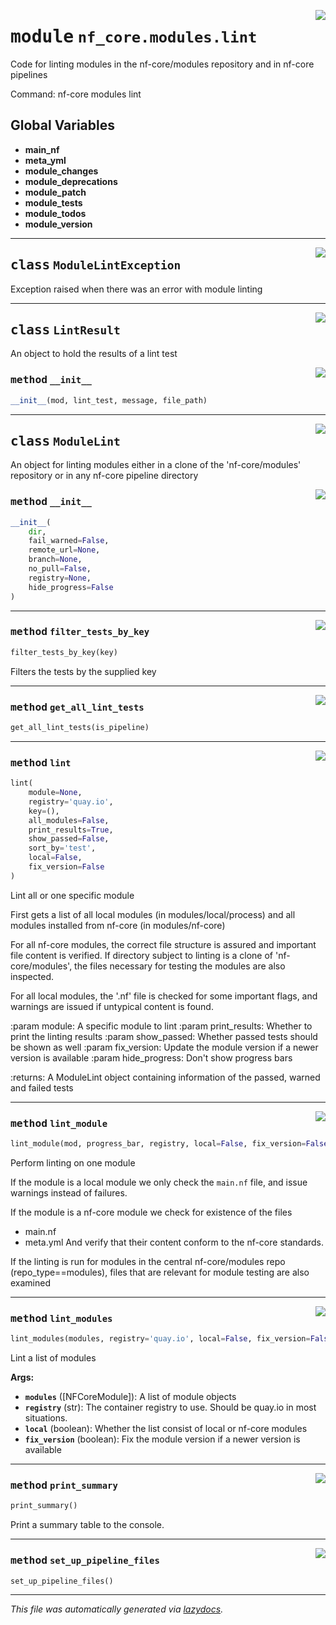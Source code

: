 <!-- markdownlint-disable -->

<a href="../../nf_core/modules/lint/__init__.py#L0"><img align="right" style="float:right;" src="https://img.shields.io/badge/-source-cccccc?style=flat-square"></a>

# <kbd>module</kbd> `nf_core.modules.lint`
Code for linting modules in the nf-core/modules repository and in nf-core pipelines 

Command: nf-core modules lint 

**Global Variables**
---------------
- **main_nf**
- **meta_yml**
- **module_changes**
- **module_deprecations**
- **module_patch**
- **module_tests**
- **module_todos**
- **module_version**


---

<a href="../../nf_core/modules/lint/__init__.py#L32"><img align="right" style="float:right;" src="https://img.shields.io/badge/-source-cccccc?style=flat-square"></a>

## <kbd>class</kbd> `ModuleLintException`
Exception raised when there was an error with module linting 





---

<a href="../../nf_core/modules/lint/__init__.py#L38"><img align="right" style="float:right;" src="https://img.shields.io/badge/-source-cccccc?style=flat-square"></a>

## <kbd>class</kbd> `LintResult`
An object to hold the results of a lint test 

<a href="../../nf_core/modules/lint/__init__.py#L41"><img align="right" style="float:right;" src="https://img.shields.io/badge/-source-cccccc?style=flat-square"></a>

### <kbd>method</kbd> `__init__`

```python
__init__(mod, lint_test, message, file_path)
```









---

<a href="../../nf_core/modules/lint/__init__.py#L49"><img align="right" style="float:right;" src="https://img.shields.io/badge/-source-cccccc?style=flat-square"></a>

## <kbd>class</kbd> `ModuleLint`
An object for linting modules either in a clone of the 'nf-core/modules' repository or in any nf-core pipeline directory 

<a href="../../nf_core/modules/lint/__init__.py#L65"><img align="right" style="float:right;" src="https://img.shields.io/badge/-source-cccccc?style=flat-square"></a>

### <kbd>method</kbd> `__init__`

```python
__init__(
    dir,
    fail_warned=False,
    remote_url=None,
    branch=None,
    no_pull=False,
    registry=None,
    hide_progress=False
)
```








---

<a href="../../nf_core/modules/lint/__init__.py#L264"><img align="right" style="float:right;" src="https://img.shields.io/badge/-source-cccccc?style=flat-square"></a>

### <kbd>method</kbd> `filter_tests_by_key`

```python
filter_tests_by_key(key)
```

Filters the tests by the supplied key 

---

<a href="../../nf_core/modules/lint/__init__.py#L141"><img align="right" style="float:right;" src="https://img.shields.io/badge/-source-cccccc?style=flat-square"></a>

### <kbd>method</kbd> `get_all_lint_tests`

```python
get_all_lint_tests(is_pipeline)
```





---

<a href="../../nf_core/modules/lint/__init__.py#L156"><img align="right" style="float:right;" src="https://img.shields.io/badge/-source-cccccc?style=flat-square"></a>

### <kbd>method</kbd> `lint`

```python
lint(
    module=None,
    registry='quay.io',
    key=(),
    all_modules=False,
    print_results=True,
    show_passed=False,
    sort_by='test',
    local=False,
    fix_version=False
)
```

Lint all or one specific module 

First gets a list of all local modules (in modules/local/process) and all modules installed from nf-core (in modules/nf-core) 

For all nf-core modules, the correct file structure is assured and important file content is verified. If directory subject to linting is a clone of 'nf-core/modules', the files necessary for testing the modules are also inspected. 

For all local modules, the '.nf' file is checked for some important flags, and warnings are issued if untypical content is found. 

:param module:          A specific module to lint :param print_results:   Whether to print the linting results :param show_passed:     Whether passed tests should be shown as well :param fix_version:     Update the module version if a newer version is available :param hide_progress:   Don't show progress bars 

:returns:               A ModuleLint object containing information of  the passed, warned and failed tests 

---

<a href="../../nf_core/modules/lint/__init__.py#L308"><img align="right" style="float:right;" src="https://img.shields.io/badge/-source-cccccc?style=flat-square"></a>

### <kbd>method</kbd> `lint_module`

```python
lint_module(mod, progress_bar, registry, local=False, fix_version=False)
```

Perform linting on one module 

If the module is a local module we only check the `main.nf` file, and issue warnings instead of failures. 

If the module is a nf-core module we check for existence of the files 
- main.nf 
- meta.yml And verify that their content conform to the nf-core standards. 

If the linting is run for modules in the central nf-core/modules repo (repo_type==modules), files that are relevant for module testing are also examined 

---

<a href="../../nf_core/modules/lint/__init__.py#L279"><img align="right" style="float:right;" src="https://img.shields.io/badge/-source-cccccc?style=flat-square"></a>

### <kbd>method</kbd> `lint_modules`

```python
lint_modules(modules, registry='quay.io', local=False, fix_version=False)
```

Lint a list of modules 



**Args:**
 
 - <b>`modules`</b> ([NFCoreModule]):  A list of module objects 
 - <b>`registry`</b> (str):  The container registry to use. Should be quay.io in most situations. 
 - <b>`local`</b> (boolean):  Whether the list consist of local or nf-core modules 
 - <b>`fix_version`</b> (boolean):  Fix the module version if a newer version is available 

---

<a href="../../nf_core/modules/lint/__init__.py#L455"><img align="right" style="float:right;" src="https://img.shields.io/badge/-source-cccccc?style=flat-square"></a>

### <kbd>method</kbd> `print_summary`

```python
print_summary()
```

Print a summary table to the console. 

---

<a href="../../nf_core/modules/lint/__init__.py#L252"><img align="right" style="float:right;" src="https://img.shields.io/badge/-source-cccccc?style=flat-square"></a>

### <kbd>method</kbd> `set_up_pipeline_files`

```python
set_up_pipeline_files()
```








---

_This file was automatically generated via [lazydocs](https://github.com/ml-tooling/lazydocs)._
